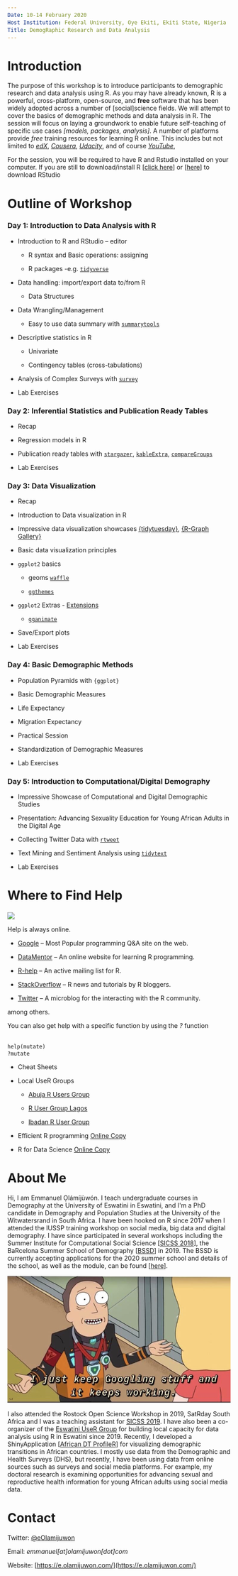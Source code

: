 ```yaml
---
Date: 10-14 February 2020
Host Institution: Federal University, Oye Ekiti, Ekiti State, Nigeria
Title: DemogRaphic Research and Data Analysis
---
```



# Introduction

The purpose of this workshop is to introduce participants to demographic research and data analysis using R. As you may have already known, R is a powerful, cross-platform, open-source, and **free** software that has been widely adopted across a number of [social]science fields. We will attempt to cover the basics of demographic methods and data analysis in R. The session will focus on laying a groundwork to enable future self-teaching of specific use cases *[models, packages, analysis]*. A number of platforms provide *free* training resources for learning R online. This includes but not limited to *[edX](https://www.edx.org/)*, *[Cousera](https://www.coursera.org/)*, *[Udacity](https://www.udacity.com/)*, and of course *[YouTube](https://www.youtube.com/)*, 


For the session, you will be required to have R and Rstudio installed on your computer. If you are still to download/install R [[click here](https://cloud.r-project.org/)] or [[here](https://rstudio.com/products/rstudio/download/)] to download RStudio


# Outline of Workshop

### Day 1: Introduction to Data Analysis with R

-   Introduction to R and RStudio – editor

    -  R syntax and Basic operations: assigning

    -  R packages -e.g. [`tidyverse`](https://www.tidyverse.org/learn/) 
    
-   Data handling: import/export data to/from R

    -  Data Structures

-   Data Wrangling/Management

    - Easy to use data summary with [`summarytools`](https://github.com/dcomtois/summarytools)
		
-   Descriptive statistics in R

    - Univariate 
    
    - Contingency tables (cross-tabulations)

-  Analysis of Complex Surveys with [`survey`](http://asdfree.com/demographic-and-health-surveys-dhs.html)

-  Lab Exercises

                
### Day 2: Inferential Statistics and Publication Ready Tables

-  Recap

-  Regression models in R

-  Publication ready tables with [`stargazer`](https://www.jakeruss.com/cheatsheets/stargazer/), [`kableExtra`](http://haozhu233.github.io/kableExtra/awesome_table_in_html.html), [`compareGroups`](https://github.com/isubirana/compareGroups)

-  Lab Exercises


### Day 3: Data Visualization

-   Recap

-   Introduction to Data visualization in R

-   Impressive data visualization showcases [{tidytuesday}](https://nsgrantham.shinyapps.io/tidytuesdayrocks/), [{R-Graph Gallery}](https://www.r-graph-gallery.com/index.html)

-   Basic data visualization principles

-   `ggplot2` basics

    -  geoms [`waffle`](https://github.com/hrbrmstr/waffle)

    -  [`ggthemes`](https://ggplot2.tidyverse.org/reference/ggtheme.html)

-   `ggplot2` Extras - [Extensions](http://www.ggplot2-exts.org/gallery/)

    -  [`gganimate`](https://gganimate.com/articles/gganimate.html)
    
-  Save/Export plots

-  Lab Exercises


### Day 4: Basic Demographic Methods

-  Population Pyramids with `{ggplot}`

-  Basic Demographic Measures

-  Life Expectancy

-  Migration Expectancy

-  Practical Session

-  Standardization of Demographic Measures

-  Lab Exercises



### Day 5: Introduction to Computational/Digital Demography

-  Impressive Showcase of Computational and Digital Demographic Studies

-  Presentation: Advancing Sexuality Education for Young African Adults in the Digital Age

-  Collecting Twitter Data with [`rtweet`](https://rtweet.info/)

-  Text Mining and Sentiment Analysis using [`tidytext`](https://www.tidytextmining.com/tidytext.html)

-  Lab Exercises




# Where to Find Help


<img align="center" src="Data - Misc/help.gif"> 


Help is always online.

-   [Google](https://google.com) – Most Popular programming Q&A site on the web.

-   [DataMentor](https://www.datamentor.io/r-programming/) – An online website for learning R programming.

-   [R-help](https://stat.ethz.ch/mailman/listinfo/r-help) – An active mailing list for R.

-   [StackOverflow](https://stackoverflow.com/questions/tagged/r) – R news and tutorials by R bloggers.

-   [Twitter](https://twitter.com) – A microblog for the interacting with the R community.

among others.

You can also get help with a specific function by using the *?* function

```{r}

help(mutate)
?mutate

```

-   Cheat Sheets

-   Local UseR Groups

    - [Abuja R Users Group](https://twitter.com/AbujaRUG)
    
    - [R User Group Lagos](https://twitter.com/LagosRUsers)

    - [Ibadan R User Group](https://twitter.com/IbadanRusers)
    

-   Efficient R programming [Online Copy](https://csgillespie.github.io/efficientR/)

-   R for Data Science [Online Copy](https://r4ds.had.co.nz/)



# About Me

Hi, I am Emmanuel Ọlámíjùwón. I teach undergraduate courses in Demography at the University of Eswatini in Eswatini, and I'm a PhD candidate in Demography and Population Studies at the University of the Witwatersrand in South Africa. I have been hooked on R since 2017 when I attended the IUSSP training workshop on social media, big data and digital demography. I have since participated in several workshops including the Summer Institute for Computational Social Science [[SICSS 2018](https://compsocialscience.github.io/summer-institute/2018/capetown/)], the BaRcelona Summer School of Demography [[BSSD](https://ced.uab.cat/en/courses/barcelona-summer-school-of-demography/)] in 2019. The BSSD is currently accepting applications for the 2020 summer school and details of the school, as well as the module, can be found [[here](https://ced.uab.cat/en/courses/barcelona-summer-school-of-demography/)].


<img align="centre" src="Data - Misc/googling.jpg">


I also attended the Rostock Open Science Workshop in 2019, SatRday South Africa and I was a teaching assistant for [SICSS 2019](https://compsocialscience.github.io/summer-institute/2019/capetown/). I have also been a co-organizer of the [Eswatini UseR Group](https://www.meetup.com/EswatiniUseR/) for building local capacity for data analysis using R in Eswatini since 2019. Recently, I developed a ShinyApplication [[African DT ProfileR](https://eolamijuwon.shinyapps.io/AfricanDTprofileR/)] for visualizing demographic transitions in African countries. I mostly use data from the Demographic and Health Surveys (DHS), but recently, I have been using data from online sources such as surveys and social media platforms. For example, my doctoral research is examining opportunities for advancing sexual and reproductive health information for young African adults using social media data.



# Contact

Twitter: [@eOlamijuwon](https://twitter.com/eolamijuwon/)

Email: *emmanuel[at]olamijuwon[dot]com*

Website: [https://e.olamijuwon.com/](https://e.olamijuwon.com/)

